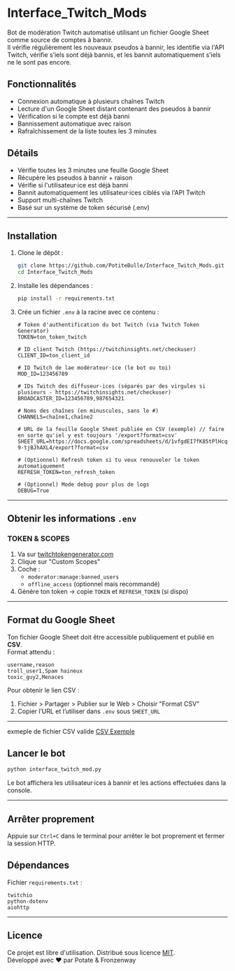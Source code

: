 # Interface_Twitch_Mods

Bot de modération Twitch automatisé utilisant un fichier Google Sheet comme source de comptes à bannir.<br>
Il vérifie régulièrement les nouveaux pseudos à bannir, les identifie via l'API Twitch, vérifie s’iels sont déjà bannis, et les bannit automatiquement s’iels ne le sont pas encore.

## Fonctionnalités

- Connexion automatique à plusieurs chaînes Twitch
- Lecture d'un Google Sheet distant contenant des pseudos à bannir
- Vérification si le compte est déjà banni
- Bannissement automatique avec raison
- Rafraîchissement de la liste toutes les 3 minutes


## Détails
- Vérifie toutes les 3 minutes une feuille Google Sheet
- Récupère les pseudos à bannir + raison
- Vérifie si l'utilisateur·ice est déjà banni
- Bannit automatiquement les utilisateur·ices ciblés via l'API Twitch
- Support multi-chaînes Twitch
- Basé sur un système de token sécurisé (.env)

---

## Installation

1. Clone le dépôt :
   ```bash
   git clone https://github.com/PotiteBulle/Interface_Twitch_Mods.git
   cd Interface_Twitch_Mods
   ```

2. Installe les dépendances :
   ```bash
   pip install -r requirements.txt
   ```

3. Crée un fichier `.env` à la racine avec ce contenu :

   ```env
   # Token d'authentification du bot Twitch (via Twitch Token Generator)
   TOKEN=ton_token_twitch

   # ID client Twitch (https://twitchinsights.net/checkuser)
   CLIENT_ID=ton_client_id

   # ID Twitch de lae modérateur·ice (le bot ou toi)
   MOD_ID=123456789

   # IDs Twitch des diffuseur·ices (séparés par des virgules si plusieurs - https://twitchinsights.net/checkuser)
   BROADCASTER_ID=123456789,987654321

   # Noms des chaînes (en minuscules, sans le #)
   CHANNELS=chaîne1,chaîne2

   # URL de la feuille Google Sheet publiée en CSV (exemple) // faire en sorte qu'iel y est toujours '/export?format=csv'
   SHEET_URL=https://docs.google.com/spreadsheets/d/1vfgdEI7fK85tPlHcqTv41ocK3ejIYCi-9-tjBJhAXL4/export?format=csv

   # (Optionnel) Refresh token si tu veux renouveler le token automatiquement
   REFRESH_TOKEN=ton_refresh_token

   # (Optionnel) Mode debug pour plus de logs
   DEBUG=True
   ```

---

## Obtenir les informations `.env`

### TOKEN & SCOPES

1. Va sur [twitchtokengenerator.com](https://twitchtokengenerator.com/)
2. Clique sur "Custom Scopes"
3. Coche :
   - `moderator:manage:banned_users`
   - `offline_access` (optionnel mais recommandé)
4. Génére ton token → copie `TOKEN` et `REFRESH_TOKEN` (si dispo)

---

## Format du Google Sheet

Ton fichier Google Sheet doit être accessible publiquement et publié en **CSV**.  
Format attendu :

```
username,reason
troll_user1,Spam haineux
toxic_guy2,Menaces
```

Pour obtenir le lien CSV :
1. Fichier > Partager > Publier sur le Web > Choisir "Format CSV"
2. Copier l’URL et l’utiliser dans `.env` sous `SHEET_URL`

---

exmeple de fichier CSV valide [CSV Exemple](https://docs.google.com/spreadsheets/d/1vfgdEI7fK85tPlHcqTv41ocK3ejIYCi-9-tjBJhAXL4/edit?usp=sharing)

## Lancer le bot

```bash
python interface_twitch_mod.py
```

Le bot affichera les utilisateur·ices à bannir et les actions effectuées dans la console.

---

## Arrêter proprement

Appuie sur `Ctrl+C` dans le terminal pour arrêter le bot proprement et fermer la session HTTP.


## Dépendances

Fichier `requirements.txt` :
```
twitchio
python-dotenv
aiohttp
```

---

## Licence

Ce projet est libre d'utilisation. Distribué sous licence [MIT](https://github.com/PotiteBulle/Interface_Twitch_Mods/blob/main/LICENSE).  
Développé avec ❤️ par Potate & Fronzenway
